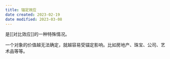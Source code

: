 ```yaml
---
title: 锚定效应
date created: 2023-02-19
date modified: 2023-03-08
---
```


是[[对比效应]]的一种特殊情况。

一个对象的价值越无法确定，就越容易受锚定影响。比如房地产、珠宝、公司、艺术品等等。
